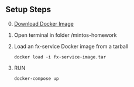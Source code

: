 ## Setup Steps
0. [Download Docker Image](https://drive.google.com/drive/folders/1ZiVKxGPWhmSvUUpCCoOzkofsZtDNd0oz?usp=sharing)

1. Open terminal in folder /mintos-homework

2. Load an fx-service Docker image from a tarball
   ```shell
   docker load -i fx-service-image.tar
   
3. RUN

   ```shell
   docker-compose up
   
